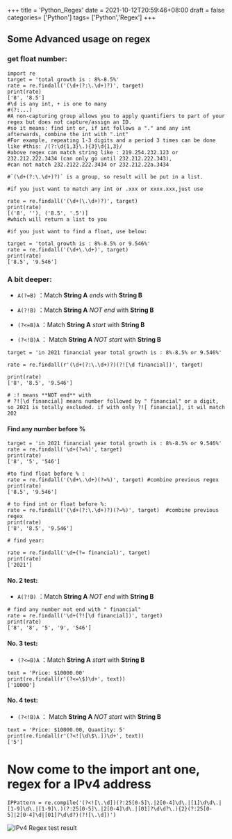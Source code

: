 +++
title = 'Python_Regex'
date = 2021-10-12T20:59:46+08:00
draft = false
categories= ['Python']
tags= ['Python','Regex']
+++

## Some Advanced usage on regex

### get float number: 
```
import re
target = 'total growth is : 8%-8.5%'
rate = re.findall('(\d+(?:\.\d+)?)', target)
print(rate)
['8', '8.5']
#\d is any int, + is one to many
#(?:...)
#A non-capturing group allows you to apply quantifiers to part of your regex but does not capture/assign an ID.
#so it means: find int or, if int follows a "." and any int afterwards, combine the int with ".int"
#For example, repeating 1-3 digits and a period 3 times can be done like #this: /(?:\d{1,3}\.){3}\d{1,3}/
#above regex can match string like : 219.254.232.123 or 232.212.222.3434 (can only go until 232.212.222.343), 
#can not match 232.2122.222.3434 or 232.212.22a.3434

#`(\d+(?:\.\d+)?)` is a group, so result will be put in a list. 

#if you just want to match any int or .xxx or xxxx.xxx,just use

rate = re.findall('(\d+(\.\d+)?)', target)
print(rate)
[('8', ''), ('8.5', '.5')]
#which will return a list to you

#if you just want to find a float, use below: 

target = 'total growth is : 8%-8.5% or 9.546%'
rate = re.findall('(\d+\.\d+)', target)
print(rate)
['8.5', '9.546']
```

### A bit deeper:

-   `A(?=B)` ：Match **String A** *ends* with **String B**
    
-   `A(?!B)` ：Match **String A** *NOT end* with **String B**
    
-   `(?<=B)A` ：Match **String A** *start* with **String B**
    
-   `(?<!B)A` ： Match **String A** *NOT start* with **String B**

```
target = 'in 2021 financial year total growth is : 8%-8.5% or 9.546%'

rate = re.findall(r'(\d+(?:\.\d+)?)(?![\d financial])', target)

print(rate)
['8', '8.5', '9.546']

# :! means **NOT end** with 
# ?![\d financial] means number followed by " financial" or a digit, so 2021 is totally excluded. if with only ?![ financial], it wil match 202
```
#### Find any number before %

```
target = 'in 2021 financial year total growth is : 8%-8.5% or 9.546%'
rate = re.findall('\d+(?=%)', target)
print(rate)
['8', '5', '546']

#to find float before % : 
rate = re.findall('(\d+\.\d+)(?=%)', target) #combine previous regex
print(rate)
['8.5', '9.546']

# to find int or float before %: 
rate = re.findall('(\d+(?:\.\d+)?)(?=%)', target)  #combine previous regex
print(rate)
['8', '8.5', '9.546']

# find year: 

rate = re.findall('\d+(?= financial)', target)
print(rate)
['2021']
```
#### No. 2 test: 

-   `A(?!B)` ：Match **String A** *NOT end* with **String B**

```
# find any number not end with " financial"
rate = re.findall('\d+(?![\d financial])', target)
print(rate)
['8', '8', '5', '9', '546']
```
#### No. 3 test:

-  `(?<=B)A` ：Match **String A** *start* with **String B**

```
text = 'Price: $10000.00'
print(re.findall(r'(?<=\$)\d+', text))
['10000']
```

#### No. 4 test:

- `(?<!B)A` ： Match **String A** *NOT start* with **String B**

```
text = 'Price: $10000.00, Quantity: 5'
print(re.findall(r'(?<![\d\$\.])\d+', text))  
['5']
```
# Now come to the import ant one, regex for a IPv4 address

```
IPPattern = re.compile('(?<![\.\d])(?:25[0-5]\.|2[0-4]\d\.|[1]\d\d\.|[1-9]\d\.|[1-9]\.)(?:25[0-5]\.|2[0-4]\d\.|[01]?\d\d?\.){2}(?:25[0-5]|2[0-4]\d|[01]?\d\d?)(?![\.\d])')
```

![IPv4 Regex test result](https://songkou.github.io/posts/python_regex/IPv4_add_regex.jpg)

